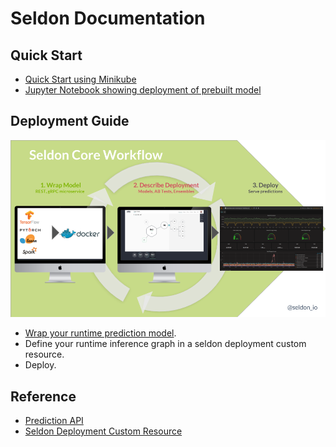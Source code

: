 # Seldon Documentation

## Quick Start

 - [Quick Start using Minikube](./getting_started/minikube.md)
 - [Jupyter Notebook showing deployment of prebuilt model](https://github.com/SeldonIO/seldon-core/blob/master/notebooks/kubectl_demo_minikube.ipynb)

## Deployment Guide

![API](./deploy.png)

 - [Wrap your runtime prediction model](./wrappers/readme.md).
 - Define your runtime inference graph in a seldon deployment custom resource.
 - Deploy.

## Reference

 - [Prediction API](./reference/prediction.md)
 - [Seldon Deployment Custom Resource](./reference/seldon-deployment.md)
